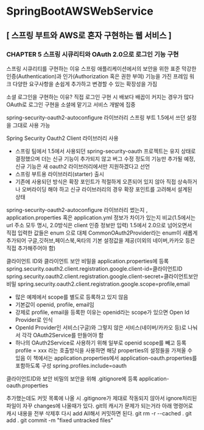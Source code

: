 # SpringBootAWSWebService
## [ 스프링 부트와 AWS로 혼자 구현하는 웹 서비스 ]


### CHAPTER 5 스프링 시큐리티와 OAuth 2.0으로 로그인 기능 구현
스프링 시큐리티를 구현하는 이유
스프링 애플리케이션에서의 보안을 위한 표준
막강한 인증(Authentication)과 인가(Authorization 혹은 권한 부여) 기능을 가진 프레임 워크
다양한 요구사항을 손쉽게 추가하고 변경할 수 있는 확장성을 가짐

소셜 로그인을 구현하는 이유?
직접 로그인 구현 시 배보다 배꼽이 커지는 경우가 많다
OAuth로 로그인 구현을 소셜에 맡기고 서비스 개발에 집중

spring-security-oauth2-autoconfigure 라이브러리
스프링 부트 1.5에서 쓰던 설정을 그대로 사용 가능

Spring Security Oauth2 Client 라이브러리 사용
- 스프링 팀에서 1.5에서 사용되던 spring-security-oauth 프로젝트는 유지 상태로 결정했으며 더는 신규 기능이 추가되지 않고 버그 수정 정도의 기능만 추가될 예정, 신규 기능은 새 oauth2 라이브러리에서만 지원하겠다고 선언
- 스프링 부트용 라이브러리(starter) 출시
- 기존에 사용되던 방식은 확장 포인트가 적절하게 오픈되어 있지 않아 직접 상속하거나 오버라이딩 해야 하고 신규 라이브러리의 경우 확장 포인트를 고려해서 설계된 상태

spring-security-oauth2-autoconfigure 라이브러리 썼는지 , application.properties 혹은 application.yml 정보가 차이가 있는지 비교(1.5에서는 url 주소 모두 명시, 2.0방식은 client 인증 정보만 입력)
1.5에서 2.0으로 넘어오면서 직접 입력한 값들은 enum 으로 대체
CommonOAuth2Provider라는 enum이 새롭게 추가되어 구글,깃허브,페이스북,옥타의 기본 설정값을 제공(이외의 네이버,카카오 등은 직접 추가해주어야 함)



클라이언트 ID와 클라이언트 보안 비밀을 application.properties에 등록
spring.security.oauth2.client.registration.google.client-id=클라이언트ID
spring.security.oauth2.client.registration.google.client-secret=클라이언트보안비밀
spring.security.oauth2.client.registration.google.scope=profile,email
- 많은 예제에서 scope를 별도로 등록하고 있지 않음
- 기본값이 openid, profile, email임
- 강제로 profile, email을 등록한 이유는 openid라는 scope가 있으면 Open Id Provider로 인식
- OpenId Provider인 서비스(구글)와 그렇지 않은 서비스(네이버/카카오 등)로 나눠서 각각 OAuth2Service를 만들어야 함
- 하나의 OAuth2Service로 사용하기 위해 일부로 openid scope를 빼고 등록
profile = xxx 라는 호출방식을 사용하면 해당 properties의 설정들을 가져올 수 있음
이 책에서는 application.properties에서 application-oauth.properties를 포함하도록 구성
spring.profiles.include=oauth


클라이언트ID와 보안 비밀의 보안을 위해 .gitignore에 등록
application-oauth.properties

추가했는데도 커밋 목록에 나올 시
.gitignore가 제대로 작동되지 않아서 ignore처리된 파일이 자꾸 changes에 나올때가 있다.
git의 캐시가 문제가 되는거라 아래 명령어로 캐시 내용을 전부 삭제후 다시 add All해서 커밋하면 된다.
git rm -r --cached .
git add .
git commit -m "fixed untracked files"
